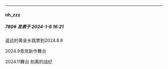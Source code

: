 
*****

####  nh_zzz  
##### 780#       发表于 2024-1-6 16:21

遥远的黄金乡跳票到2024.8.8

2024.9青岚新作舞台

2024.11舞台 别离的战纪


